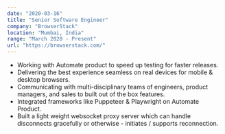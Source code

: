 ```yaml
---
date: "2020-03-16"
title: "Senior Software Engineer"
company: "BrowserStack"
location: "Mumbai, India"
range: "March 2020 - Present"
url: "https://browserstack.com/"
---
```


- Working with Automate product to speed up testing for faster releases.
- Delivering the best experience seamless on real devices for mobile & desktop browsers.
- Communicating with multi-disciplinary teams of engineers, product managers, and sales to built out of the box features.
- Integrated frameworks like Puppeteer & Playwright on Automate Product.
- Built a light weight websocket proxy server which can handle disconnects gracefully or otherwise - initiates / supports reconnection.
